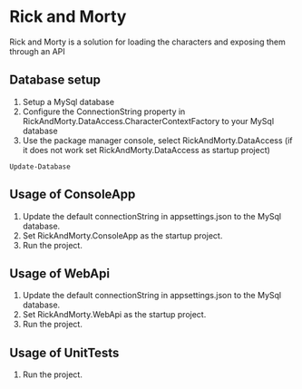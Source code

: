 # Rick and Morty

Rick and Morty is a solution for loading the characters and exposing them through an API

## Database setup

1. Setup a MySql database
2. Configure the ConnectionString property in RickAndMorty.DataAccess.CharacterContextFactory to your MySql database
3. Use the package manager console, select RickAndMorty.DataAccess (if it does not work set RickAndMorty.DataAccess as startup project)

```package manager console
Update-Database
```

## Usage of ConsoleApp

1. Update the default connectionString in appsettings.json to the MySql database. 
2. Set RickAndMorty.ConsoleApp as the startup project.
3. Run the project.

## Usage of WebApi

1. Update the default connectionString in appsettings.json to the MySql database. 
2. Set RickAndMorty.WebApi as the startup project.
3. Run the project.

## Usage of UnitTests
1. Run the project.